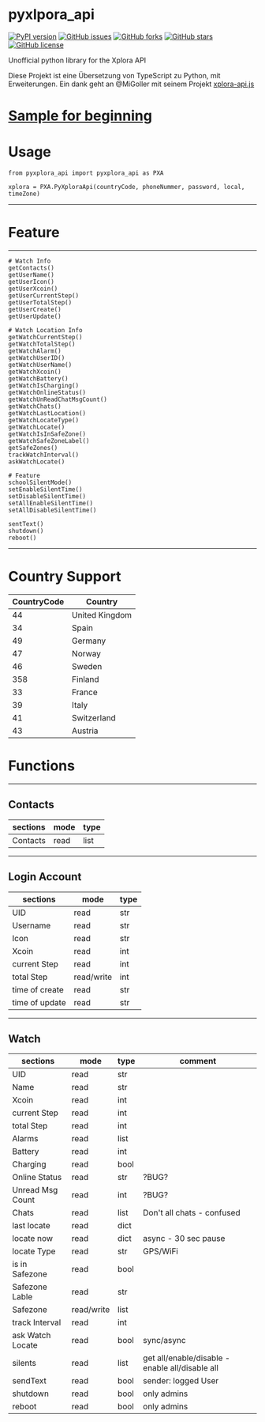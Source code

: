 # pyxlpora_api

[![PyPI version](https://badge.fury.io/py/pyxplora-api.svg)](https://badge.fury.io/py/pyxplora-api)
[![GitHub issues](https://img.shields.io/github/issues/Ludy87/pyxplora_api)](https://github.com/Ludy87/pyxplora_api/issues)
[![GitHub forks](https://img.shields.io/github/forks/Ludy87/pyxplora_api)](https://github.com/Ludy87/pyxplora_api)
[![GitHub stars](https://img.shields.io/github/stars/Ludy87/pyxplora_api)](https://github.com/Ludy87/pyxplora_api)
[![GitHub license](https://img.shields.io/github/license/Ludy87/pyxplora_api)](https://github.com/Ludy87/pyxplora_api/blob/main/LICENSE)

Unofficial python library for the Xplora API

Diese Projekt ist eine Übersetzung von TypeScript zu Python, mit Erweiterungen.
Ein dank geht an @MiGoller mit seinem Projekt [xplora-api.js](https://github.com/MiGoller/xplora-api.js)


# [Sample for beginning](https://github.com/Ludy87/pyxplora_api/tree/main/sample)

# Usage
```
from pyxplora_api import pyxplora_api as PXA

xplora = PXA.PyXploraApi(countryCode, phoneNummer, password, local, timeZone)
```

---
# Feature
---

```
# Watch Info
getContacts()
getUserName()
getUserIcon()
getUserXcoin()
getUserCurrentStep()
getUserTotalStep()
getUserCreate()
getUserUpdate()

# Watch Location Info
getWatchCurrentStep()
getWatchTotalStep()
getWatchAlarm()
getWatchUserID()
getWatchUserName()
getWatchXcoin()
getWatchBattery()
getWatchIsCharging()
getWatchOnlineStatus()
getWatchUnReadChatMsgCount()
getWatchChats()
getWatchLastLocation()
getWatchLocateType()
getWatchLocate()
getWatchIsInSafeZone()
getWatchSafeZoneLabel()
getSafeZones()
trackWatchInterval()
askWatchLocate()

# Feature
schoolSilentMode()
setEnableSilentTime()
setDisableSilentTime()
setAllEnableSilentTime()
setAllDisableSilentTime()

sentText()
shutdown()
reboot()
```

---
# Country Support

| CountryCode | Country |
|-------------|---------|
| 44 | United Kingdom |
| 34 | Spain |
| 49 | Germany |
| 47 | Norway |
| 46 | Sweden |
| 358 | Finland |
| 33 | France |
| 39 | Italy |
| 41 | Switzerland |
| 43 | Austria |

# Functions
---

## Contacts

| sections | mode | type |
|----------|------|------|
| Contacts | read | list |

---
## Login Account

| sections | mode | type |
|----------|------|------|
| UID               | read | str |
| Username          | read | str |
| Icon              | read | str |
| Xcoin             | read | int |
| current Step      | read | int |
| total Step        | read/write | int |
| time of create    | read | str |
| time of update    | read | str |

---
## Watch

| sections | mode | type | comment |
|----------|------|------|---------|
| UID               | read | str |
| Name              | read | str |
| Xcoin             | read | int |
| current Step      | read | int |
| total Step        | read | int |
| Alarms            | read | list |
| Battery           | read | int |
| Charging          | read | bool |
| Online Status     | read | str | ?BUG?|
| Unread Msg Count  | read | int | ?BUG? |
| Chats             | read | list | Don't all chats - confused |
| last locate       | read | dict |
| locate now        | read | dict | async - 30 sec pause |
| locate Type       | read | str | GPS/WiFi |
| is in Safezone    | read | bool |
| Safezone Lable    | read | str |
| Safezone          | read/write | list |
| track Interval    | read | int |
| ask Watch Locate  | read | bool | sync/async |
| silents           | read | list | get all/enable/disable - enable all/disable all |
| sendText          | read | bool | sender: logged User |
| shutdown          | read | bool | only admins |
| reboot            | read | bool | only admins |